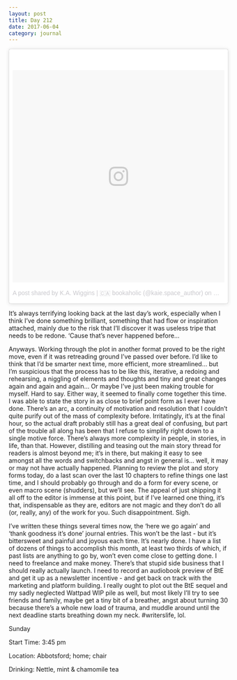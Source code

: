 ```yaml
---
layout: post
title: Day 212
date: 2017-06-04
category: journal
---
```


<blockquote class="instagram-media" data-instgrm-version="7" style=" background:#FFF; border:0; border-radius:3px; box-shadow:0 0 1px 0 rgba(0,0,0,0.5),0 1px 10px 0 rgba(0,0,0,0.15); margin: 1px; max-width:658px; padding:0; width:99.375%; width:-webkit-calc(100% - 2px); width:calc(100% - 2px);"><div style="padding:8px;"> <div style=" background:#F8F8F8; line-height:0; margin-top:40px; padding:50.0% 0; text-align:center; width:100%;"> <div style=" background:url(data:image/png;base64,iVBORw0KGgoAAAANSUhEUgAAACwAAAAsCAMAAAApWqozAAAABGdBTUEAALGPC/xhBQAAAAFzUkdCAK7OHOkAAAAMUExURczMzPf399fX1+bm5mzY9AMAAADiSURBVDjLvZXbEsMgCES5/P8/t9FuRVCRmU73JWlzosgSIIZURCjo/ad+EQJJB4Hv8BFt+IDpQoCx1wjOSBFhh2XssxEIYn3ulI/6MNReE07UIWJEv8UEOWDS88LY97kqyTliJKKtuYBbruAyVh5wOHiXmpi5we58Ek028czwyuQdLKPG1Bkb4NnM+VeAnfHqn1k4+GPT6uGQcvu2h2OVuIf/gWUFyy8OWEpdyZSa3aVCqpVoVvzZZ2VTnn2wU8qzVjDDetO90GSy9mVLqtgYSy231MxrY6I2gGqjrTY0L8fxCxfCBbhWrsYYAAAAAElFTkSuQmCC); display:block; height:44px; margin:0 auto -44px; position:relative; top:-22px; width:44px;"></div></div><p style=" color:#c9c8cd; font-family:Arial,sans-serif; font-size:14px; line-height:17px; margin-bottom:0; margin-top:8px; overflow:hidden; padding:8px 0 7px; text-align:center; text-overflow:ellipsis; white-space:nowrap;"><a href="https://www.instagram.com/p/BT-UQ49lIgr/" style=" color:#c9c8cd; font-family:Arial,sans-serif; font-size:14px; font-style:normal; font-weight:normal; line-height:17px; text-decoration:none;" target="_blank">A post shared by K.A. Wiggins | 🇨🇦 bookaholic (@kaie.space_author)</a> on <time style=" font-family:Arial,sans-serif; font-size:14px; line-height:17px;" datetime="2017-05-12T01:22:43+00:00">May 11, 2017 at 6:22pm PDT</time></p></div></blockquote>
<script async defer src="//platform.instagram.com/en_US/embeds.js"></script>

It’s always terrifying looking back at the last day’s work, especially when I think I’ve done something brilliant, something that had flow or inspiration attached, mainly due to the risk that I’ll discover it was useless tripe that needs to be redone. ‘Cause that’s never happened before…

Anyways. Working through the plot in another format proved to be the right move, even if it was retreading ground I’ve passed over before. I’d like to think that I’d be smarter next time, more efficient, more streamlined… but I’m suspicious that the process has to be like this, iterative, a redoing and rehearsing, a niggling of elements and thoughts and tiny and great changes again and again and again… Or maybe I’ve just been making trouble for myself. Hard to say. Either way, it seemed to finally come together this time. I was able to state the story in as close to brief point form as I ever have done. There’s an arc, a continuity of motivation and resolution that I couldn’t quite purify out of the mass of complexity before. Irritatingly, it’s at the final hour, so the actual draft probably still has a great deal of confusing, but part of the trouble all along has been that I refuse to simplify right down to a single motive force. There’s always more complexity in people, in stories, in life, than that. However, distilling and teasing out the main story thread for readers is almost beyond me; it’s in there, but making it easy to see amongst all the words and switchbacks and angst in general is… well, it may or may not have actually happened. Planning to review the plot and story forms today, do a last scan over the last 10 chapters to refine things one last time, and I should probably go through and do a form for every scene, or even macro scene (shudders), but we’ll see. The appeal of just shipping it all off to the editor is immense at this point, but if I’ve learned one thing, it’s that, indispensable as they are, editors are not magic and they don’t do all (or, really, any) of the work for you. Such disappointment. Sigh. 

I’ve written these things several times now, the ‘here we go again’ and ‘thank goodness it’s done’ journal entries. This won’t be the last - but it’s bittersweet and painful and joyous each time. It’s nearly done. I have a list of dozens of things to accomplish this month, at least two thirds of which, if past lists are anything to go by, won’t even come close to getting done. I need to freelance and make money. There’s that stupid side business that I should really actually launch. I need to record an audiobook preview of BtE and get it up as a newsletter incentive - and get back on track with the marketing and platform building. I really ought to plot out the BtE sequel and my sadly neglected Wattpad WIP pile as well, but most likely I’ll try to see friends and family, maybe get a tiny bit of a breather, angst about turning 30 because there’s a whole new load of trauma, and muddle around until the next deadline starts breathing down my neck. #writerslife, lol.

Sunday

Start Time: 3:45 pm

Location: Abbotsford; home; chair

Drinking: Nettle, mint & chamomile tea
